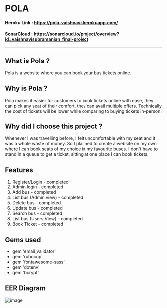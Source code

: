 # POLA

#### Heroku Link : https://pola-vaishnavi.herokuapp.com/
#### SonarCloud : https://sonarcloud.io/project/overview?id=vaishnavisubramanian_final-project
***

## What is Pola ?
Pola is a website where you can book your bus tickets online.
## Why is Pola ?
Pola makes it easier for customers to book tickets online with ease, they can pick any seat of their comfort, they can avail multiple offers. Technically the cost of tickets will be lower while comparing to buying tickets in-person.
## Why did I choose this project ?
Whenever I was travelling before, I felt uncomfortable with my seat and it was a whole waste of money. So I planned to create a website on my own where I can book seats of my choice in my favourite buses. I don't have to stand in a queue to get a ticket, sitting at one place I can book tickets.
## Features
1. Register/Login - completed
2. Admin login - completed
3. Add bus - completed
4. List bus (Admin view) -  completed
5. Delete bus -  completed
6. Update bus - completed
7. Search bus - completed
8. List bus (Users View) - completed
9. Book Ticket - completed

## Gems used
  * gem 'email_validator'
  * gem 'rubocop'
  * gem 'fontawesome-sass'
  * gem 'dotenv'
  * gem 'bcrypt'
  
## EER Diagram
![image](https://user-images.githubusercontent.com/93571050/185542076-e12ee42e-416c-4d3a-afec-1fde19d1ccdb.png)

